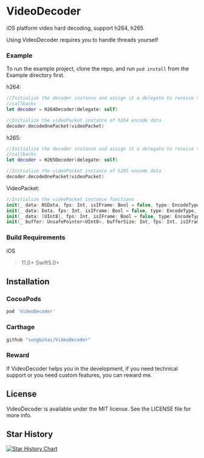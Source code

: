 # VideoDecoder

iOS platform video hard decoding, support h264, h265

Using VideoDecoder requires you to handle threads yourself

### Example

To run the example project, clone the repo, and run `pod install` from the Example directory first.

h264:
```swift
//Initialize the decoder instance and assign it a delegate to receive the decoded data  
//callbacks
let decoder = H264Decoder(delegate: self)

//Initialize the videoPacket instance of h264 encode data
decoder.decodeOnePacket(videoPacket)

```

h265:
```swift
//Initialize the decoder instance and assign it a delegate to receive the decoded data  
//callbacks
let decoder = H265Decoder(delegate: self)

//Initialize the videoPacket instance of h265 encode data
decoder.decodeOnePacket(videoPacket)

```
VideoPacket:
```swift
//Initialize the videoPacket instance functions
init(_ data: NSData, fps: Int, isIFrame: Bool = false, type: EncodeType, videoSize: CGSize)
init(_ data: Data, fps: Int, isIFrame: Bool = false, type: EncodeType, videoSize: CGSize)
init(_ data: [UInt8], fps: Int, isIFrame: Bool = false, type: EncodeType, videoSize: CGSize)
init(_ buffer: UnsafePointer<UInt8>, bufferSize: Int, fps: Int, isIFrame: Bool = false, type: EncodeType, videoSize: CGSize)

```


### Build Requirements

iOS

  >11.0+
  >Swift5.0+

## Installation

### CocoaPods

```ruby
pod 'VideoDecoder'
```

### Carthage

```ruby
github "songbihai/VideoDecoder"
```

### Reward

If VideoDecoder helps you in the development, if you need technical support or you need custom features, you can reward me.

<!--BTC: 
1Ck25TZVwoKgfAudvN8hfohrn5yh45NHiz

ETH:
0xc1ebe8b486cf27e19de5c067ee4462ca6af18823-->


<!-- ![Ali pay](https://i.loli.net/2021/09/15/z5LuainUDeIRTpZ.jpg)  ![WeChat pay](https://i.loli.net/2021/09/15/e8GXMf1CIxR9KVo.jpg) -->

## License

VideoDecoder is available under the MIT license. See the LICENSE file for more info.


## Star History

[![Star History Chart](https://api.star-history.com/svg?repos=songbihai/VideoDecoder&type=Date)](https://star-history.com/#songbihai/VideoDecoder&Date)

